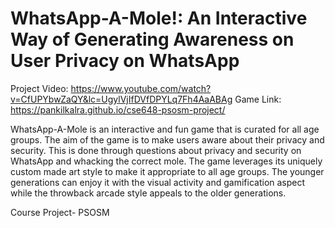# WhatsApp-A-Mole!:  An Interactive Way of Generating Awareness on User Privacy on WhatsApp

Project Video: https://www.youtube.com/watch?v=CfUPYbwZaQY&lc=UgylVjIfDVfDPYLq7Fh4AaABAg
Game Link: https://pankilkalra.github.io/cse648-psosm-project/

WhatsApp-A-Mole is an interactive and fun game that is curated for all age groups. The aim of the game is to make users aware about their privacy and security. This is done through questions about privacy and security on WhatsApp and whacking the correct mole. The game leverages its uniquely custom made art style to make it appropriate to all age groups. The younger generations can enjoy it with the visual activity and gamification aspect while the throwback arcade style appeals to the older generations.


Course Project- PSOSM

